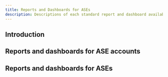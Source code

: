 ```yaml
---
title: Reports and Dashboards for ASEs
description: Descriptions of each standard report and dashboard available to ASEs
---
```


## Introduction

## Reports and dashboards for ASE accounts

## Reports and dashboards for ASEs
